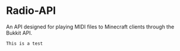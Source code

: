 # Radio-API
An API designed for playing MIDI files to Minecraft clients through the Bukkit API.
```
This is a test
```
